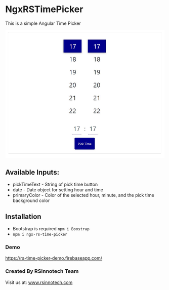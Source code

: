 # NgxRSTimePicker
This is a simple Angular Time Picker

![Demo Image](https://github.com/alexthelion/NgxRSTimePicker/blob/master/images/demo.JPG)

## Available Inputs:
* pickTimeText - String of pick time button
* date - Date object for setting hour and time
* primaryColor - Color of the selected hour, minute, and the pick time background color

## Installation
* Bootstrap is required `npm i Boostrap` 
* `npm i ngx-rs-time-picker`

### Demo
https://rs-time-picker-demo.firebaseapp.com/

### Created By RSinnotech Team
Visit us at: www.rsinnotech.com
